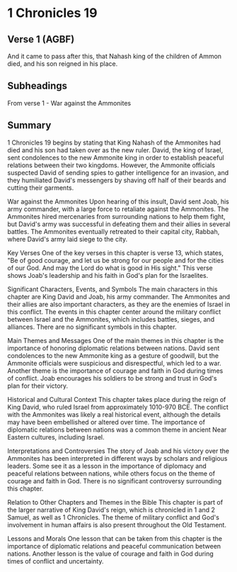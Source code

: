 # 1 Chronicles 19

## Verse 1 (AGBF)

And it came to pass after this, that Nahash king of the children of Ammon died, and his son reigned in his place.

## Subheadings

From verse 1 - War against the Ammonites

## Summary

1 Chronicles 19 begins by stating that King Nahash of the Ammonites had died and his son had taken over as the new ruler. David, the king of Israel, sent condolences to the new Ammonite king in order to establish peaceful relations between their two kingdoms. However, the Ammonite officials suspected David of sending spies to gather intelligence for an invasion, and they humiliated David's messengers by shaving off half of their beards and cutting their garments.

War against the Ammonites
Upon hearing of this insult, David sent Joab, his army commander, with a large force to retaliate against the Ammonites. The Ammonites hired mercenaries from surrounding nations to help them fight, but David's army was successful in defeating them and their allies in several battles. The Ammonites eventually retreated to their capital city, Rabbah, where David's army laid siege to the city.

Key Verses
One of the key verses in this chapter is verse 13, which states, "Be of good courage, and let us be strong for our people and for the cities of our God. And may the Lord do what is good in His sight." This verse shows Joab's leadership and his faith in God's plan for the Israelites.

Significant Characters, Events, and Symbols
The main characters in this chapter are King David and Joab, his army commander. The Ammonites and their allies are also important characters, as they are the enemies of Israel in this conflict. The events in this chapter center around the military conflict between Israel and the Ammonites, which includes battles, sieges, and alliances. There are no significant symbols in this chapter.

Main Themes and Messages
One of the main themes in this chapter is the importance of honoring diplomatic relations between nations. David sent condolences to the new Ammonite king as a gesture of goodwill, but the Ammonite officials were suspicious and disrespectful, which led to a war. Another theme is the importance of courage and faith in God during times of conflict. Joab encourages his soldiers to be strong and trust in God's plan for their victory.

Historical and Cultural Context
This chapter takes place during the reign of King David, who ruled Israel from approximately 1010-970 BCE. The conflict with the Ammonites was likely a real historical event, although the details may have been embellished or altered over time. The importance of diplomatic relations between nations was a common theme in ancient Near Eastern cultures, including Israel.

Interpretations and Controversies
The story of Joab and his victory over the Ammonites has been interpreted in different ways by scholars and religious leaders. Some see it as a lesson in the importance of diplomacy and peaceful relations between nations, while others focus on the theme of courage and faith in God. There is no significant controversy surrounding this chapter.

Relation to Other Chapters and Themes in the Bible
This chapter is part of the larger narrative of King David's reign, which is chronicled in 1 and 2 Samuel, as well as 1 Chronicles. The theme of military conflict and God's involvement in human affairs is also present throughout the Old Testament.

Lessons and Morals
One lesson that can be taken from this chapter is the importance of diplomatic relations and peaceful communication between nations. Another lesson is the value of courage and faith in God during times of conflict and uncertainty.